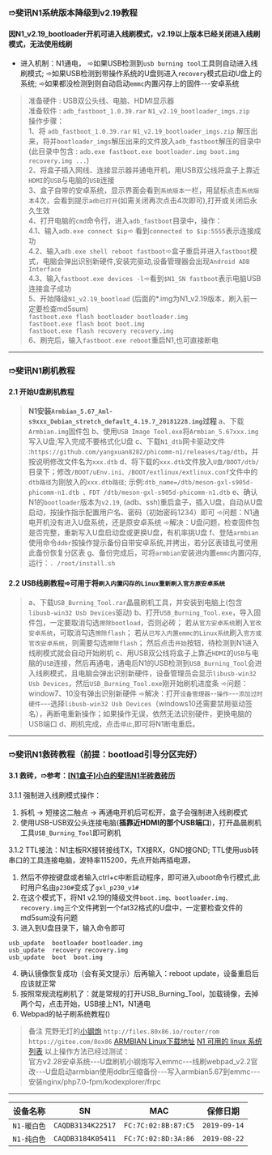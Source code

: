 
### &#10161;斐讯N1系统版本降级到v2.19教程
#### 因N1_v2.19_bootloader开机可进入线刷模式，v2.19以上版本已经关闭进入线刷模式，无法使用线刷
- 进入机制：N1通电，
&#10174;如果USB检测到`usb burning tool`工具则自动进入线刷模式;
&#10174;如果USB检测到带操作系统的U盘则进入`recovery`模式启动U盘上的系统;
&#10174;如果都没检测到则自动启动`emmc`内置闪存上的固件---安卓系统
>准备硬件 : USB双公头线、电脑、HDMI显示器  
准备软件 : `adb_fastboot_1.0.39.rar` `N1_v2.19_bootloader_imgs.zip`  
操作步骤：  
1、将 `adb_fastboot_1.0.39.rar` `N1_v2.19_bootloader_imgs.zip` 解压出来，将并`bootloader_imgs`解压出来的文件放入`adb_fastboot`解压的目录中(此目录中包含 : `adb.exe fastboot.exe bootloader.img boot.img recovery.img ...`)  
2、将盒子插入网线、连接显示器并通电开机，用USB双公线将盒子上靠近`HDMI`的`USB`与电脑的`USB`连接  
3、盒子自带的安卓系统，显示界面会看到`系统版本`一栏，用鼠标点击`系统版本`4次，会看到提示`adb已打开`(如需关闭再次点击4次即可),打开或关闭后永久生效  
4、打开电脑的`cmd`命令行，进入`adb_fastboot`目录中，操作：  
4.1、输入`adb.exe connect $ip`&#10174; 看到`connected to $ip:5555`表示连接成功  
4.2、输入`adb.exe shell reboot fastboot`&#10174;盒子重启并进入`fastboot`模式，电脑会弹出识别新硬件,安装完驱动,设备管理器会出现`Android ADB Interface`  
4.3、输入`fastboot.exe devices -l`&#10174;看到`$N1_SN fastboot`表示电脑USB连接盒子成功  
5、开始降级`N1_v2.19_bootload` (后面的*.img为N1_v2.19版本，刷入前一定要检查md5sum)  
`fastboot.exe flash bootloader bootloader.img`  
`fastboot.exe flash boot boot.img`  
`fastboot.exe flash recovery recovery.img`  
6、刷完后，输入`fastboot.exe reboot`重启N1,也可直接断电  
---
### &#10161;斐讯N1刷机教程
#### 2.1 开始U盘刷机教程
>**N1安装`Armbian_5.67_Aml-s9xxx_Debian_stretch_default_4.19.7_20181228.img`过程**
a、下载`Armbian.img`固件包
b、使用`USB Image Tool.exe`将`Armbian_5.67xxx.img`写入U盘;写入完成不要格式化U盘
c、下载`N1_dtb`网卡驱动文件 :`https://github.com/yangxuan8282/phicomm-n1/releases/tag/dtb`，并按说明修改文件名为`xxx.dtb`
d、将下载的`xxx.dtb`文件放入`U盘/BOOT/dtb/`目录下；修改`/BOOT/uEnv.ini、/BOOT/extlinux/extlinux.conf`文件中的`dtb路径`为刚放入的`xxx.dtb路径`;
示例:`dtb_name=/dtb/meson-gxl-s905d-phicomm-n1.dtb 、FDT /dtb/meson-gxl-s905d-phicomm-n1.dtb`
e、确认N1的`bootloader`版本为`v2.19`, (adb、ssh)重启盒子，插入U盘，自动从U盘启动，按操作指示配置用户名、密码（初始密码1234）即可
&#10174;问题：N1通电开机没有进入U盘系统，还是原安卓系统
&#10174;解决：U盘问题，检查固件包是否完整，重新写入U盘启动盘或更换U盘，有机率挑U盘
f、登陆`armbian`使用命令`ddbr`按操作提示备份自带安卓系统,并拷出，若分区表错乱可使用此备份恢复分区表
g、备份完成后，可将`armbian`安装进内置`emmc`内置闪存,运行：`. /root/install.sh`
#### 2.2 USB线刷教程&#10174;可用于将`刷入内置闪存的Linux重新刷入官方原安卓系统`
>a、下载`USB_Burning_Tool.rar`晶晨刷机工具，并安装到电脑上(包含`libusb-win32 Usb Devices`驱动)
b、打开`USB_Burning_Tool.exe`，导入固件包，一定要取消勾选`擦除bootload`，否则必砖；
若从`官方安卓系统`刷入`官改安卓系统`，可取消勾选`擦除flash`；
若从`已写入内置emmc的Linux系统`刷入`官方或官改安卓系统`，则需要勾选`擦除flash`；
然后点击`开始`按钮，待检测到N1进入线刷模式就会自动开始刷机
c、用USB双公线将盒子上靠近`HDMI`的`USB`与电脑的`USB`连接，然后再通电，通电后N1的USB检测到`USB_Burning_Tool`会进入线刷模式，且电脑会弹出识别新硬件，设备管理员会显示`libusb-win32 Usb Devices`，然后`USB_Burning_Tool.exe`刚开始刷机进度条
&#10174;问题：window7、10没有弹出识别新硬件
&#10174;解决：打开`设备管理器`--`操作`---`添加过时硬件`---选择`libusb-win32 Usb Devices`（windows10还需要禁用驱动签名），再断电重新操作；如果操作无误，依然无法识别硬件，更换电脑的USB端口
d、刷机完成，点击`停止`,即可将N1断电重启。

---
### &#10161;斐讯N1救砖教程（前提：bootload引导分区完好）

#### 3.1 救砖，&#10161;参考：[[N1盒子]小白的斐讯N1半砖救砖历](https://www.right.com.cn/FORUM/thread-324996-1-1.html)
3.1.1 强制进入线刷模式操作：
  1. 拆机 -> 短接这二触点 -> 再通电开机后可松开，盒子会强制进入线刷模式
  2. 使用USB-USB双公头连接电脑(**插靠近HDMI的那个USB端口**)，打开晶晨刷机工具`USB_Burning_Tool`即可刷机

3.1.2 TTL接法：N1主板RX接转接线TX，TX接RX，GND接GND; TTL使用usb转串口的工具连接电脑，波特率115200，先点开始再插电源，
  1. 然后不停按键盘或者输入ctrl+c中断启动程序，即可进入uboot命令行模式,此时用户名由`p230#`变成了`gxl_p230_v1#`
  2. 在这个模式下，将N1 v2.19的降级文件`boot.img、bootloader.img、recovery.img`三个文件拷到一个fat32格式的U盘中，一定要检查文件的md5sum没有问题
  3. 进入到U盘目录下，输入命令即可
```
usb_update  bootloader bootloader.img
usb_update  recovery recovery.img
usb_update  boot  boot.img
```
  4. 确认镜像恢复成功（会有英文提示）后再输入：reboot update，设备重启后应该就正常
  5. 按照常规流程刷机了：就是常规的打开USB_Burning_Tool，加载镜像，去掉两个勾，点击开始，USB接上N1，N1通电
  6. Webpad的帖子刷系统教程()


> 备注
荒野无灯的[小钢炮](https://www.right.com.cn/forum/thread-324404-1-1.html)
`http://files.80x86.io/router/rom`
`https://gitee.com/8ox86`
[ARMBIAN Linux下载地址](https://yadi.sk/d/pHxaRAs-tZiei)
[N1 可用的 linux 系统列表](https://www.right.com.cn/forum/forum.php?mod=viewthread&tid=358300)
以上操作方法已经过测试：  
官方v2.28安卓系统---U盘刷机小钢炮写入emmc---线刷webpad_v2.2官改---U盘启动armbian使用ddbr压缩备份---写入armbian5.67到emmc---安装nginx/php7.0-fpm/kodexplorer/frpc
---

设备名称|SN|MAC|保修日期
:-:|:-:|:-:|:-:
`N1-暖白色`|`CAQDB3134K22517`|`FC:7C:02:8B:87:C5`|`2019-09-14`
`N1-纯白色`|`CAQDB3184K05411`|`FC:7C:02:8D:3A:86`|`2019-08-22`

